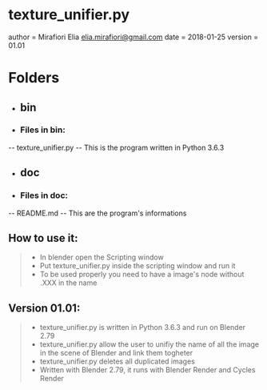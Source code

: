 # texture_unifier.py

author = Mirafiori Elia elia.mirafiori@gmail.com
date = 2018-01-25
version = 01.01

# Folders
- ## bin
- ### Files in bin:
-- texture_unifier.py
-- This is the program written in Python 3.6.3
- ## doc
- ### Files in doc:
-- README.md
-- This are the program's informations

## How to use it:
> - In blender open the Scripting window
> - Put texture_unifier.py inside the scripting window and run it
> - To be used properly you need to have a image's node without .XXX in the name

## Version 01.01:
> - texture_unifier.py is written in Python 3.6.3 and run on Blender 2.79
> - texture_unifier.py allow the user to unifiy the name of all the image in the scene of Blender and link them togheter
> - texture_unifier.py deletes all duplicated images
> - Written with Blender 2.79, it runs with Blender Render and Cycles Render

